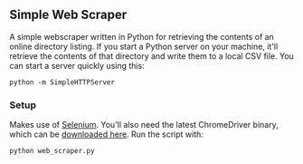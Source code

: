 ## Simple Web Scraper

A simple webscraper written in Python for retrieving the contents of an online directory listing. If you start a Python server on your machine, it'll retrieve the contents of that directory and write them to a local CSV file. You can start a server quickly using this:

```
python -m SimpleHTTPServer
```

### Setup
Makes use of [Selenium](https://www.seleniumhq.org/).
You'll also need the latest ChromeDriver binary, which can be [downloaded here](http://chromedriver.chromium.org/downloads). Run the script with:

```
python web_scraper.py
```